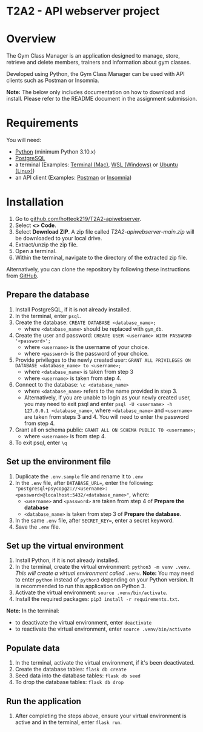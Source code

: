 # T2A2 - API webserver project

# Overview
The Gym Class Manager is an application designed to manage, store, retrieve and delete members, trainers and information about gym classes.

Developed using Python, the Gym Class Manager can be used with API clients such as Postman or Insomnia.

**Note:** The below only includes documentation on how to download and install. Please refer to the README document in the assignment submission.

# Requirements

You will need:
* [Python](https://www.python.org/downloads/) (minimum Python 3.10.x)
* [PostgreSQL](https://www.postgresql.org/)
* a terminal (Examples: [Terminal (Mac)](https://support.apple.com/en-au/guide/terminal/apd5265185d-f365-44cb-8b09-71a064a42125/mac), [WSL (Windows)](https://support.apple.com/en-au/guide/terminal/apd5265185d-f365-44cb-8b09-71a064a42125/mac) or [Ubuntu (Linux)](https://ubuntu.com/tutorials/command-line-for-beginners#3-opening-a-terminal))
* an API client (Examples: [Postman](https://www.postman.com/downloads/) or [Insomnia](https://insomnia.rest/download))

# Installation

1. Go to [github.com/hotteok219/T2A2-apiwebserver](https://github.com/hotteok219/T2A2-apiwebserver).
2. Select **<> Code**.
3. Select **Download ZIP**. A zip file called *T2A2-apiwebserver-main.zip* will be downloaded to your local drive.
4. Extract/unzip the zip file.
5. Open a terminal.
6. Within the terminal, navigate to the directory of the extracted zip file.

Alternatively, you can clone the repository by following these instructions from [GitHub](https://docs.github.com/en/repositories/creating-and-managing-repositories/cloning-a-repository).

## Prepare the database
1. Install PostgreSQL, if it is not already installed.
2. In the terminal, enter `psql`.
3. Create the database: `CREATE DATABASE <database_name>;`
    * where `<database_name>` should be replaced with `gym_db`.
4. Create the user and password: `CREATE USER <username> WITH PASSWORD '<password>';`
    * where `<username>` is the username of your choice.
    * where `<password>` is the password of your choice.
5. Provide privileges to the newly created user: `GRANT ALL PRIVILEGES ON DATABASE <database_name> to <username>;`
    * where `<database_name>` is taken from step 3
    * where `<username>` is taken from step 4.
6. Connect to the database: `\c <database_name>`
    * where `<database_name>` refers to the name provided in step 3.
    * Alternatively, if you are unable to login as your newly created user, you may need to exit psql and enter `psql -U <username> -h 127.0.0.1 <database_name>`, where `<database_name>` and `<username>` are taken from steps 3 and 4. You will need to enter the password from step 4.
7. Grant all on schema public: `GRANT ALL ON SCHEMA PUBLIC TO <username>;`
    * where `<username>` is from step 4.
8. To exit psql, enter `\q`

## Set up the environment file
1. Duplicate the `.env.sample` file and rename it to `.env`
2. In the `.env` file, after `DATABASE_URL=`, enter the following: `"postgresql+psycopg2://<username>:<password>@localhost:5432/<database_name>"`, where:
    * `<username>` and `<password>` are taken from step 4 of **Prepare the database**
    * `<database_name>` is taken from step 3 of **Prepare the database**.
3. In the same `.env` file, after `SECRET_KEY=`, enter a secret keyword.
4. Save the `.env` file.

## Set up the virtual environment
1. Install Python, if it is not already installed.
2. In the terminal, create the virtual environment: `python3 -m venv .venv`.
*This will create a virtual environment called `.venv`.*
**Note:** You may need to enter `python` instead of `python3` depending on your Python version. It is recommended to run this application on Python 3.
3. Activate the virtual environment: `source .venv/bin/activate`.
4. Install the required packages: `pip3 install -r requirements.txt`.

**Note:** In the terminal:
* to deactivate the virtual environment, enter `deactivate`
* to reactivate the virtual environment, enter `source .venv/bin/activate`

## Populate data
1. In the terminal, activate the virtual environment, if it's been deactivated.
2. Create the database tables: `flask db create`
3. Seed data into the database tables: `flask db seed`
4. To drop the database tables: `flask db drop`

## Run the application
1. After completing the steps above, ensure your virtual environment is active and in the terminal, enter `flask run`.